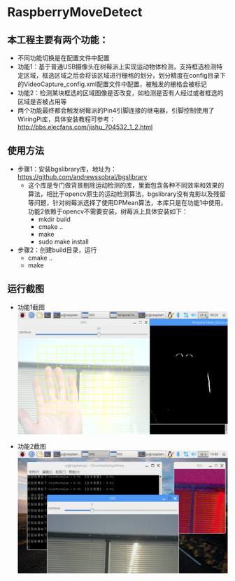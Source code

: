 # RaspberryMoveDetect

## 本工程主要有两个功能：
* 不同功能切换是在配置文件中配置
* 功能1：基于普通USB摄像头在树莓派上实现运动物体检测，支持框选检测特定区域，框选区域之后会将该区域进行栅格的划分，划分精度在config目录下的VideoCapture_config.xml配置文件中配置，被触发的栅格会被标记
* 功能2：检测某块框选的区域图像是否改变，如检测是否有人经过或者框选的区域是否被占用等
* 两个功能最终都会触发树莓派的Pin4引脚连接的继电器，引脚控制使用了WiringPi库，具体安装教程可参考：http://bbs.elecfans.com/jishu_704532_1_2.html

## 使用方法
* 步骤1：安装bgslibrary库，地址为：https://github.com/andrewssobral/bgslibrary
    * 这个库是专门做背景剔除运动检测的库，里面包含各种不同效率和效果的算法，相比于opencv原生的运动检测算法，bgslibrary没有鬼影以及残留等问题，针对树莓派选择了使用DPMean算法，本库只是在功能1中使用，功能2依赖于opencv不需要安装，树莓派上具体安装如下：
        * mkdir build
        * cmake ..
        * make
        * sudo make install
* 步骤2：创建build目录，运行
    * cmake ..
    * make

## 运行截图
* 功能1截图
![](https://github.com/gangyahaidao/RaspberryMoveDetect/blob/master/images/2018-12-13-092613_1024x600_scrot.png)

* 功能2截图
![](https://github.com/gangyahaidao/RaspberryMoveDetect/blob/master/images/2018-12-12-154513_1024x600_scrot.png)